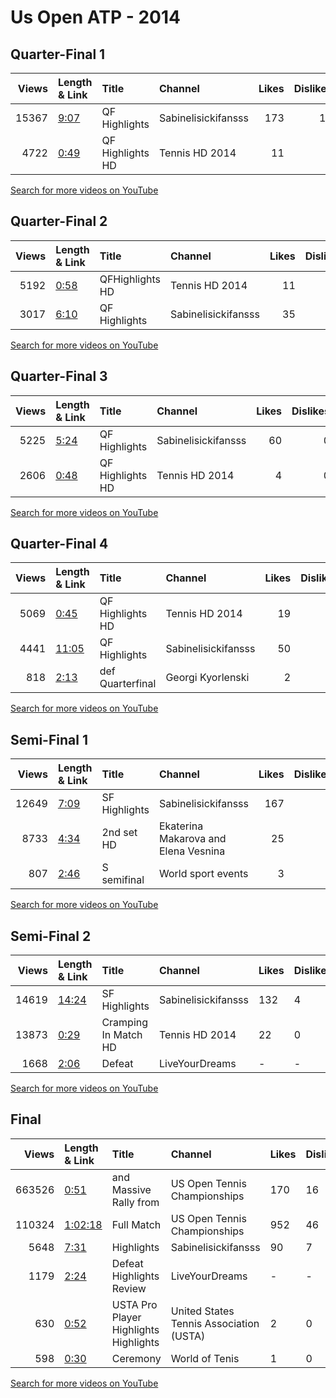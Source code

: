 
# Us Open ATP - 2014
    
## Quarter-Final 1
|   Views | Length & Link                                       | Title            | Channel             |   Likes |   Dislikes |
|--------:|:----------------------------------------------------|:-----------------|:--------------------|--------:|-----------:|
|   15367 | [9:07](https://www.youtube.com/watch?v=_N_1zPMgh2U) | QF Highlights    | Sabinelisickifansss |     173 |         10 |
|    4722 | [0:49](https://www.youtube.com/watch?v=wXIINWqLs20) | QF Highlights HD | Tennis HD 2014      |      11 |          2 |

[Search for more videos on YouTube](https://www.youtube.com/results?search_query=%22us+open%22+%22Williams%22+%22Pennetta%22+%222014%22+%22highlights%22)     

## Quarter-Final 2
|   Views | Length & Link                                       | Title           | Channel             |   Likes |   Dislikes |
|--------:|:----------------------------------------------------|:----------------|:--------------------|--------:|-----------:|
|    5192 | [0:58](https://www.youtube.com/watch?v=P52jDkiB4NM) | QFHighlights HD | Tennis HD 2014      |      11 |          0 |
|    3017 | [6:10](https://www.youtube.com/watch?v=KAOdvhkbcRc) | QF Highlights   | Sabinelisickifansss |      35 |          1 |

[Search for more videos on YouTube](https://www.youtube.com/results?search_query=%22us+open%22+%22Makarova%22+%22Azarenka%22+%222014%22+%22highlights%22)     

## Quarter-Final 3
|   Views | Length & Link                                       | Title            | Channel             |   Likes |   Dislikes |
|--------:|:----------------------------------------------------|:-----------------|:--------------------|--------:|-----------:|
|    5225 | [5:24](https://www.youtube.com/watch?v=kEoP5xhrNOo) | QF Highlights    | Sabinelisickifansss |      60 |          0 |
|    2606 | [0:48](https://www.youtube.com/watch?v=5x_9NTA9gjI) | QF Highlights HD | Tennis HD 2014      |       4 |          0 |

[Search for more videos on YouTube](https://www.youtube.com/results?search_query=%22us+open%22+%22Peng%22+%22Bencic%22+%222014%22+%22highlights%22)     

## Quarter-Final 4
|   Views | Length & Link                                        | Title               | Channel             |   Likes |   Dislikes |
|--------:|:-----------------------------------------------------|:--------------------|:--------------------|--------:|-----------:|
|    5069 | [0:45](https://www.youtube.com/watch?v=QYjMATq_WL8)  | QF Highlights HD    | Tennis HD 2014      |      19 |          0 |
|    4441 | [11:05](https://www.youtube.com/watch?v=OYIX5zGrSHA) | QF Highlights       | Sabinelisickifansss |      50 |          2 |
|     818 | [2:13](https://www.youtube.com/watch?v=Bt9ixjAyhko)  | def    Quarterfinal | Georgi Kyorlenski   |       2 |          0 |

[Search for more videos on YouTube](https://www.youtube.com/results?search_query=%22us+open%22+%22Wozniacki%22+%22Errani%22+%222014%22+%22highlights%22)     

## Semi-Final 1
|   Views | Length & Link                                       | Title            | Channel                              |   Likes |   Dislikes |
|--------:|:----------------------------------------------------|:-----------------|:-------------------------------------|--------:|-----------:|
|   12649 | [7:09](https://www.youtube.com/watch?v=jUyufAx1oEw) | SF Highlights    | Sabinelisickifansss                  |     167 |          4 |
|    8733 | [4:34](https://www.youtube.com/watch?v=QQXYhoPm3Nk) | 2nd set HD       | Ekaterina Makarova and Elena Vesnina |      25 |          0 |
|     807 | [2:46](https://www.youtube.com/watch?v=cKzpvNm8e3Y) | S      semifinal | World sport events                   |       3 |          0 |

[Search for more videos on YouTube](https://www.youtube.com/results?search_query=%22us+open%22+%22Williams%22+%22Makarova%22+%222014%22+%22highlights%22)     

## Semi-Final 2
|   Views | Length & Link                                        | Title                    | Channel             | Likes   | Dislikes   |
|--------:|:-----------------------------------------------------|:-------------------------|:--------------------|:--------|:-----------|
|   14619 | [14:24](https://www.youtube.com/watch?v=wEvjwZI6ICk) | SF Highlights            | Sabinelisickifansss | 132     | 4          |
|   13873 | [0:29](https://www.youtube.com/watch?v=IzYSOrhP1kI)  | Cramping In Match     HD | Tennis HD 2014      | 22      | 0          |
|    1668 | [2:06](https://www.youtube.com/watch?v=1AFRrVP1pJo)  | Defeat                   | LiveYourDreams      | -       | -          |

[Search for more videos on YouTube](https://www.youtube.com/results?search_query=%22us+open%22+%22Wozniacki%22+%22Peng%22+%222014%22+%22highlights%22)     

## Final
|   Views | Length & Link                                          | Title                                         | Channel                                 | Likes   | Dislikes   |
|--------:|:-------------------------------------------------------|:----------------------------------------------|:----------------------------------------|:--------|:-----------|
|  663526 | [0:51](https://www.youtube.com/watch?v=izVpVkcKdOw)    | and   Massive Rally from                      | US Open Tennis Championships            | 170     | 16         |
|  110324 | [1:02:18](https://www.youtube.com/watch?v=W7fCn_Y4yEk) | Full Match                                    | US Open Tennis Championships            | 952     | 46         |
|    5648 | [7:31](https://www.youtube.com/watch?v=mytoZkR9wCs)    | Highlights                                    | Sabinelisickifansss                     | 90      | 7          |
|    1179 | [2:24](https://www.youtube.com/watch?v=WBnEWqi7I4Y)    | Defeat   Highlights Review                    | LiveYourDreams                          | -       | -          |
|     630 | [0:52](https://www.youtube.com/watch?v=bYQf0C-nyMw)    | USTA Pro Player Highlights         Highlights | United States Tennis Association (USTA) | 2       | 0          |
|     598 | [0:30](https://www.youtube.com/watch?v=sl3Qa2rDrT8)    | Ceremony                                      | World of Tenis                          | 1       | 0          |

[Search for more videos on YouTube](https://www.youtube.com/results?search_query=%22us+open%22+%22Williams%22+%22Wozniacki%22+%222014%22+%22highlights%22)     
